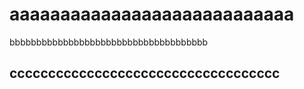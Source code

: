 # aaaaaaaaaaaaaaaaaaaaaaaaaaaa
bbbbbbbbbbbbbbbbbbbbbbbbbbbbbbbbbbbbb
## ccccccccccccccccccccccccccccccccccc